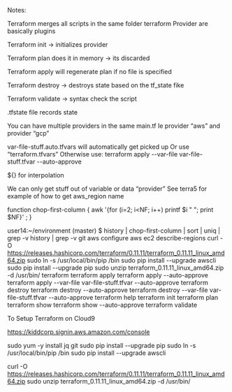 Notes:

Terraform merges all scripts in the same folder
terraform Provider are basically plugins

Terraform init 
-> initializes provider 

Terraform plan 
does it in memory -> its discarded 

Terraform apply
will regenerate plan if no file is specified 

Terraform destroy
-> destroys state based on the tf_state fike

Terraform validate
-> syntax check the script 

.tfstate file records state 


You can have multiple providers in the same main.tf 
Ie provider “aws” and provider “gcp”


var-file-stuff.auto.tfvars will automatically get picked up 
Or use “terraform.tfvars”
Otherwise use:
terraform apply --var-file var-file-stuff.tfvar --auto-approve



${} for interpolation


We can only get stuff out of variable or data “provider” See terra5 for example of how to get aws_region name 

function chop-first-column { awk '{for (i=2; i<NF; i++) printf $i " "; print $NF}' ; }

user14:~/environment (master) $ history | chop-first-column | sort | uniq | grep -v history | grep -v git
aws configure
aws ec2 describe-regions
curl -O https://releases.hashicorp.com/terraform/0.11.11/terraform_0.11.11_linux_amd64.zip
sudo ln -s /usr/local/bin/pip /bin
sudo pip install --upgrade awscli
sudo pip install --upgrade pip
sudo unzip terraform_0.11.11_linux_amd64.zip -d /usr/bin/
terraform
terraform apply
terraform apply --auto-approve
terraform apply --var-file var-file-stuff.tfvar --auto-approve
terraform destroy
terraform destroy --auto-approve
terraform destroy --var-file var-file-stuff.tfvar --auto-approve
terraform help
terraform init
terraform plan
terraform show
terraform show --auto-approve
terraform validate


To Setup Terraform on Cloud9 

https://kiddcorp.signin.aws.amazon.com/console


sudo yum -y install jq git
sudo pip install --upgrade pip
sudo ln -s /usr/local/bin/pip /bin
sudo pip install --upgrade awscli

curl -O https://releases.hashicorp.com/terraform/0.11.11/terraform_0.11.11_linux_amd64.zip
sudo unzip terraform_0.11.11_linux_amd64.zip -d /usr/bin/


